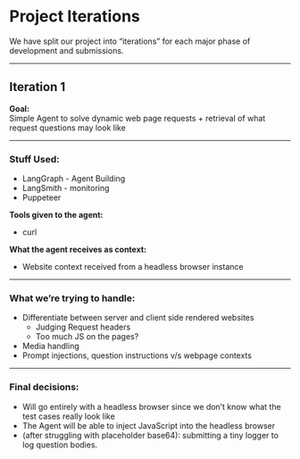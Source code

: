 # Project Iterations

We have split our project into “iterations” for each major phase of development and submissions.

---

## Iteration 1

**Goal:**  
Simple Agent to solve dynamic web page requests + retrieval of what request questions may look like

---

### Stuff Used:
- LangGraph - Agent Building  
- LangSmith - monitoring  
- Puppeteer  

**Tools given to the agent:**
- curl  

**What the agent receives as context:**
- Website context received from a headless browser instance  

---

### What we’re trying to handle:
- Differentiate between server and client side rendered websites  
  - Judging Request headers  
  - Too much JS on the pages?  
- Media handling  
- Prompt injections, question instructions v/s webpage contexts  

---

### Final decisions:
- Will go entirely with a headless browser since we don’t know what the test cases really look like  
- The Agent will be able to inject JavaScript into the headless browser  
- (after struggling with placeholder base64): submitting a tiny logger to log question bodies.  
